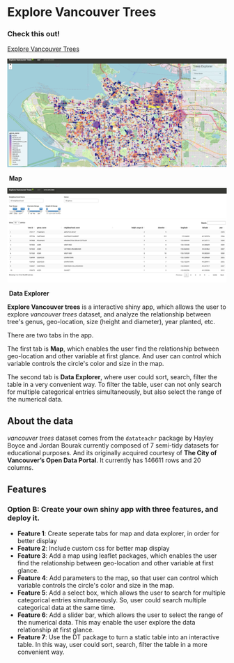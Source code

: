 # Explore Vancouver Trees

### Check this out!

[Explore Vancouver Trees](https://slinger25.shinyapps.io/explore_van_trees/)

![Running screenshot](/images/screenshot.png)

​                                                            **Map**

![screenshot_data_explorer](/images/screenshot_data_explorer.png)

​                                                    **Data Explorer**

**Explore Vancouver trees** is a interactive shiny app, which allows the user to explore *vancouver trees* dataset, and analyze the relationship between tree's genus, geo-location, size (height and diameter), year planted, etc.

There are two tabs in the app.

The first tab is **Map**, which enables the user find the relationship between geo-location and other variable at first glance. And user can control which variable controls the circle's color and size in the map.

The second tab is **Data Explorer**, where user could sort, search, filter the table in a very convenient way. To filter the table, user can not only search for multiple categorical entries simultaneously, but also select the range of the numerical data.

## About the data

*vancouver trees* dataset comes from the `datateachr` package by Hayley Boyce and Jordan Bourak currently composed of 7 semi-tidy datasets for educational purposes. And its originally acquired courtesy of **The City of Vancouver’s Open Data Portal**. It currently has 146611 rows and 20 columns.

## Features

### Option B: Create your own shiny app with three features, and deploy it.

- **Feature 1**: Create seperate tabs for map and data explorer, in order for better display
- **Feature 2**: Include custom css for better map display
- **Feature 3**: Add a map using leaflet packages, which enables the user find the relationship between geo-location and other variable at first glance.
- **Feature 4**: Add parameters to the map, so that user can control which variable controls the circle's color and size in the map.
- **Feature 5**: Add a select box, which allows the user to search for multiple categorical entries simultaneously. So, user could search multiple categorical data at the same time.
- **Feature 6**: Add a slider bar, which allows the user to select the range of the numerical data. This may enable the user explore the data relationship at first glance.
- **Feature 7**: Use the DT package to turn a static table into an interactive table. In this way, user could sort, search, filter the table in a more convenient way.
